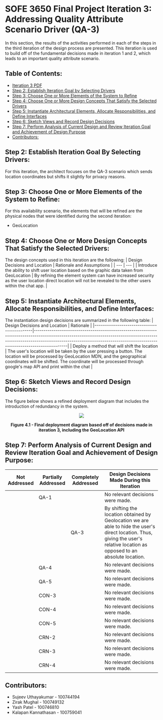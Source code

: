 # SOFE 3650 Final Project Iteration 3: Addressing Quality Attribute Scenario Driver (QA-3)
In this section, the results of the activities performed in each of the steps in the third iteration of the design process are presented. This iteration is used to build off of the fundamental decisions made in iteration 1 and 2, which leads to an important quality attribute scenario.

## Table of Contents:
- [Iteration 3 PDF](https://github.com/Sujeev-Uthayakumar/sofe3650-final-project/blob/master/Iteration%203/Project%20Deliverable%203%20Iteration%203.pdf)
- [Step 2: Establish Iteration Goal by Selecting Drivers](#Step-2-Establish-Iteration-Goal-By-Selecting-Drivers)
- [Step 3: Choose One or More Elements of the System to Refine](#Step-3-Choose-One-or-More-Elements-of-the-System-to-Refine)
- [Step 4: Choose One or More Design Concepts That Satisfy the Selected Drivers](#Step-4-Choose-One-or-More-Design-Concepts-That-Satisfy-the-Selected-Drivers)
- [Step 5: Instantiate Architectural Elements, Allocate Responsibilities, and Define Interfaces](#Step-5-Instantiate-Architectural-Elements-Allocate-Responsibilities-and-Define-Interfaces)
- [Step 6: Sketch Views and Record Design Decisions](#Step-6-Sketch-Views-and-Record-Design-Decisions)
- [Step 7: Perform Analysis of Current Design and Review Iteration Goal and Achievement of Design Purpose](#Step-7-Perform-Analysis-of-Current-Design-and-Review-Iteration-Goal-and-Achievement-of-Design-Purpose)
- [Contributors:](#Contributors)

## Step 2: Establish Iteration Goal By Selecting Drivers:
For this iteration, the architect focuses on the QA-3 scenario which sends location coordinates but shifts it slightly for privacy reasons.

## Step 3: Choose One or More Elements of the System to Refine:
For this availability scenario, the elements that will be refined are the physical nodes that were identified during the second iteration:
- GeoLocation

## Step 4: Choose One or More Design Concepts That Satisfy the Selected Drivers:
The design concepts used in this iteration are the following:
| Design Decisions and Location | Rationale and Assumptions |
| --- | --- |
| Introduce the ability to shift user location based on the graphic data taken from GeoLocation | By refining the element system can have increased security as the user location direct location will not be revealed to the other users within the chat app. |

## Step 5: Instantiate Architectural Elements, Allocate Responsibilities, and Define Interfaces: 
The instantiation design decisions are summarized in the following table: 
| Design Decisions and Location                | Rationale                                                                                                                                                                                                                                                 |
|----------------------------------------------|-----------------------------------------------------------------------------------------------------------------------------------------------------------------------------------------------------------------------------------------------------------|
| Deploy a method that will shift the location | The user's location will be taken by the user pressing a button. The location will be processed by GeoLocation MDN, and the geographical coordinates will be shifted. The coordinate will be processed through google's map API and print within the chat |

## Step 6: Sketch Views and Record Design Decisions:
The figure below shows a refined deployment diagram that includes the introduction of redundancy in the system.
<p align="center">
  <img src="https://i.ibb.co/4NTS2g1/iteration-3-deployment.jpg">
<p align="center"><b>Figure 4.1 - Final deployment diagram based off of decisions made in iteration 3, including the GeoLocation API</b></p>
</p>

## Step 7: Perform Analysis of Current Design and Review Iteration Goal and Achievement of Design Purpose:
| Not Addressed | Partially Addressed | Completely Addressed | Design Decisions Made During this Iteration                                                                                                                                    |
|---------------|---------------------|----------------------|--------------------------------------------------------------------------------------------------------------------------------------------------------------------------------|
|               |         QA-1        |                      | No relevant decisions were made.                                                                                                                                               |
|               |                     |         QA-3         | By shifting the location obtained by Geolocation we are able to hide the user's direct location. Thus, giving the user's relative location as opposed to an absolute location. |
|               |         QA-4        |                      | No relevant decisions were made.                                                                                                                                               |
|               |         QA-5        |                      | No relevant decisions were made.                                                                                                                                               |
|               |        CON-3        |                      | No relevant decisions were made.                                                                                                                                               |
|               |        CON-4        |                      | No relevant decisions were made.                                                                                                                                               |
|               |        CON-5        |                      | No relevant decisions were made.                                                                                                                                               |
|               |        CRN-2        |                      | No relevant decisions were made.                                                                                                                                               |
|               |        CRN-3        |                      | No relevant decisions were made.                                                                                                                                               |
|               |        CRN-4        |                      | No relevant decisions were made.                                                                                                                                               |

## Contributors:
* Sujeev Uthayakumar - 100744194
* Zirak Mughal - 100749132
* Yash Patel - 100746810
* Kalapan Kannathasan - 100759041
